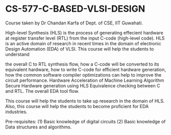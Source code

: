 # CS-577-C-BASED-VLSI-DESIGN
Course taken by Dr Chandan Karfa of Dept. of CSE, IIT Guwahati.

High-level Synthesis (HLS) is the process of generating effecient hardware at register transfer level (RTL) from the input C-code (high-level code). HLS is an active domain of research in recent times in the domain of electronic Design Automation (EDA) of VLSI. This course will help the students to understand

the overall C to RTL synthesis flow,
how a C-code will be converted to its equivalent hardware,
how to write C-code for efficient hardware generation,
how the common software compiler optimizations can help to improve the circuit performance.
Hardware Acceleration of Machine Learning Algorithm
Secure Hardware generation using HLS
Equivalence checking between C and RTL.
The overall EDA tool flow.

This course will help the students to take up research in the domain of HLS. Also, this course will help the students to become proficient for EDA industries.

Pre-requisites: (1) Basic knowledge of digital circuits (2) Basic knowledge of Data structures and algorithms.


